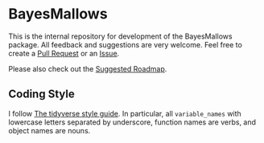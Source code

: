 
<!-- README.md is generated from README.Rmd. Please edit that file -->

# BayesMallows

This is the internal repository for development of the BayesMallows
package. All feedback and suggestions are very welcome. Feel free to
create a [Pull Request](https://github.uio.no/oyss/BayesMallows/pulls)
or an [Issue](https://github.uio.no/oyss/BayesMallows/issues).

Please also check out the [Suggested
Roadmap](https://github.uio.no/oyss/BayesMallows/wiki/Roadmap).

## Coding Style

I follow [The tidyverse style
guide](http://style.tidyverse.org/index.html). In particular, all
`variable_names` with lowercase letters separated by underscore,
function names are verbs, and object names are nouns.
